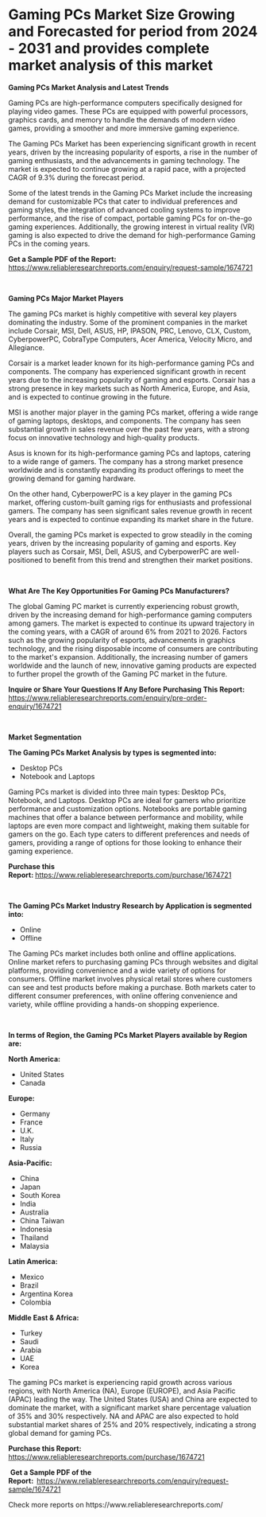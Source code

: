<p><h1>Gaming PCs Market Size Growing and Forecasted for period from 2024 - 2031 and provides complete market analysis of this market</h1></p><p><strong>Gaming PCs Market Analysis and Latest Trends</strong></p>
<p><p>Gaming PCs are high-performance computers specifically designed for playing video games. These PCs are equipped with powerful processors, graphics cards, and memory to handle the demands of modern video games, providing a smoother and more immersive gaming experience.</p><p>The Gaming PCs Market has been experiencing significant growth in recent years, driven by the increasing popularity of esports, a rise in the number of gaming enthusiasts, and the advancements in gaming technology. The market is expected to continue growing at a rapid pace, with a projected CAGR of 9.3% during the forecast period.</p><p>Some of the latest trends in the Gaming PCs Market include the increasing demand for customizable PCs that cater to individual preferences and gaming styles, the integration of advanced cooling systems to improve performance, and the rise of compact, portable gaming PCs for on-the-go gaming experiences. Additionally, the growing interest in virtual reality (VR) gaming is also expected to drive the demand for high-performance Gaming PCs in the coming years.</p></p>
<p><strong>Get a Sample PDF of the Report:&nbsp;</strong> <a href="https://www.reliableresearchreports.com/enquiry/request-sample/1674721">https://www.reliableresearchreports.com/enquiry/request-sample/1674721</a></p>
<p>&nbsp;</p>
<p><strong>Gaming PCs Major Market Players</strong></p>
<p><p>The gaming PCs market is highly competitive with several key players dominating the industry. Some of the prominent companies in the market include Corsair, MSI, Dell, ASUS, HP, IPASON, PRC, Lenovo, CLX, Custom, CyberpowerPC, CobraType Computers, Acer America, Velocity Micro, and Allegiance.</p><p>Corsair is a market leader known for its high-performance gaming PCs and components. The company has experienced significant growth in recent years due to the increasing popularity of gaming and esports. Corsair has a strong presence in key markets such as North America, Europe, and Asia, and is expected to continue growing in the future.</p><p>MSI is another major player in the gaming PCs market, offering a wide range of gaming laptops, desktops, and components. The company has seen substantial growth in sales revenue over the past few years, with a strong focus on innovative technology and high-quality products.</p><p>Asus is known for its high-performance gaming PCs and laptops, catering to a wide range of gamers. The company has a strong market presence worldwide and is constantly expanding its product offerings to meet the growing demand for gaming hardware.</p><p>On the other hand, CyberpowerPC is a key player in the gaming PCs market, offering custom-built gaming rigs for enthusiasts and professional gamers. The company has seen significant sales revenue growth in recent years and is expected to continue expanding its market share in the future.</p><p>Overall, the gaming PCs market is expected to grow steadily in the coming years, driven by the increasing popularity of gaming and esports. Key players such as Corsair, MSI, Dell, ASUS, and CyberpowerPC are well-positioned to benefit from this trend and strengthen their market positions.</p></p>
<p>&nbsp;</p>
<p><strong>What Are The Key Opportunities For Gaming PCs Manufacturers?</strong></p>
<p><p>The global Gaming PC market is currently experiencing robust growth, driven by the increasing demand for high-performance gaming computers among gamers. The market is expected to continue its upward trajectory in the coming years, with a CAGR of around 6% from 2021 to 2026. Factors such as the growing popularity of esports, advancements in graphics technology, and the rising disposable income of consumers are contributing to the market's expansion. Additionally, the increasing number of gamers worldwide and the launch of new, innovative gaming products are expected to further propel the growth of the Gaming PC market in the future.</p></p>
<p><strong>Inquire or Share Your Questions If Any Before Purchasing This Report:</strong> <a href="https://www.reliableresearchreports.com/enquiry/pre-order-enquiry/1674721">https://www.reliableresearchreports.com/enquiry/pre-order-enquiry/1674721</a></p>
<p>&nbsp;</p>
<p><strong>Market Segmentation</strong></p>
<p><strong>The Gaming PCs Market Analysis by types is segmented into:</strong></p>
<p><ul><li>Desktop PCs</li><li>Notebook and Laptops</li></ul></p>
<p><p>Gaming PCs market is divided into three main types: Desktop PCs, Notebook, and Laptops. Desktop PCs are ideal for gamers who prioritize performance and customization options. Notebooks are portable gaming machines that offer a balance between performance and mobility, while laptops are even more compact and lightweight, making them suitable for gamers on the go. Each type caters to different preferences and needs of gamers, providing a range of options for those looking to enhance their gaming experience.</p></p>
<p><strong>Purchase this Report:&nbsp;</strong><a href="https://www.reliableresearchreports.com/purchase/1674721">https://www.reliableresearchreports.com/purchase/1674721</a></p>
<p>&nbsp;</p>
<p><strong>The Gaming PCs Market Industry Research by Application is segmented into:</strong></p>
<p><ul><li>Online</li><li>Offline</li></ul></p>
<p><p>The Gaming PCs market includes both online and offline applications. Online market refers to purchasing gaming PCs through websites and digital platforms, providing convenience and a wide variety of options for consumers. Offline market involves physical retail stores where customers can see and test products before making a purchase. Both markets cater to different consumer preferences, with online offering convenience and variety, while offline providing a hands-on shopping experience.</p></p>
<p>&nbsp;</p>
<p><strong>In terms of Region, the Gaming PCs Market Players available by Region are:</strong></p>
<p>
    <p> <strong> North America: </strong>
        <ul>
            <li>United States</li>
            <li>Canada</li>
        </ul>
        </p> 
    <p> <strong> Europe: </strong>
        <ul>
            <li>Germany</li>
            <li>France</li>
            <li>U.K.</li>
            <li>Italy</li>
            <li>Russia</li>
        </ul>
        </p> 
    <p> <strong> Asia-Pacific: </strong>
        <ul>
            <li>China</li>
            <li>Japan</li>
            <li>South Korea</li>
            <li>India</li>
            <li>Australia</li>
            <li>China Taiwan</li>
            <li>Indonesia</li>
            <li>Thailand</li>
            <li>Malaysia</li>
        </ul>
        </p> 
    <p> <strong> Latin America: </strong>
        <ul>
            <li>Mexico</li>
            <li>Brazil</li>
            <li>Argentina Korea</li>
            <li>Colombia</li>
        </ul>
        </p> 
    <p> <strong> Middle East & Africa: </strong>
        <ul>
            <li>Turkey</li>
            <li>Saudi</li>
            <li>Arabia</li>
            <li>UAE</li>
            <li>Korea</li>
        </ul>
    </p>
    </p>
<p><p>The gaming PCs market is experiencing rapid growth across various regions, with North America (NA), Europe (EUROPE), and Asia Pacific (APAC) leading the way. The United States (USA) and China are expected to dominate the market, with a significant market share percentage valuation of 35% and 30% respectively. NA and APAC are also expected to hold substantial market shares of 25% and 20% respectively, indicating a strong global demand for gaming PCs.</p></p>
<p><strong>Purchase this Report: </strong><a href="https://www.reliableresearchreports.com/purchase/1674721">https://www.reliableresearchreports.com/purchase/1674721</a></p>
<p>&nbsp;<strong>Get a Sample PDF of the Report:&nbsp;&nbsp;</strong><a href="https://www.reliableresearchreports.com/enquiry/request-sample/1674721">https://www.reliableresearchreports.com/enquiry/request-sample/1674721</a></p>
<p><strong></strong></p>
<p>Check more reports on https://www.reliableresearchreports.com/</p>